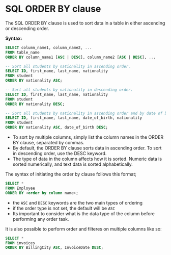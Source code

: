 # SQL ORDER BY clause

The SQL ORDER BY clause is used to sort data in a table in either ascending or descending order.

**Syntax:**

```sql
SELECT column_name1, column_name2, ...
FROM table_name
ORDER BY column_name1 [ASC | DESC], column_name2 [ASC | DESC], ...

-- Sort all students by nationality in ascending order.
SELECT ID, first_name, last_name, nationality
FROM student
ORDER BY nationality ASC;

-- Sort all students by nationality in descending order.
SELECT ID, first_name, last_name, nationality
FROM student
ORDER BY nationality DESC;

-- Sort all students by nationality in ascending order and by date of birth in descending order.
SELECT ID, first_name, last_name, date_of_birth, nationality
FROM student
ORDER BY nationality ASC, date_of_birth DESC;
```

- To sort by multiple columns, simply list the column names in the ORDER BY clause, separated by commas.
- By default, the ORDER BY clause sorts data in ascending order. To sort in descending order, use the DESC keyword.
- The type of data in the column affects how it is sorted. Numeric data is sorted numerically, and text data is sorted alphabetically.

The syntax of initiating the order by clause follows this format;

```sql
SELECT *
FROM Employee
ORDER BY <order by column name>;
```

- the `ASC` and `DESC` keywords are the two main types of ordering
- if the order type is not set, the default will be `ASC`
- Its important to consider what is the data type of the column before performing any order task.

It is also possible to perform order and filteres on multiple columns like so:

```sql
SELECT *
FROM invoices
ORDER BY BillingCity ASC, InvoiceDate DESC;
```
